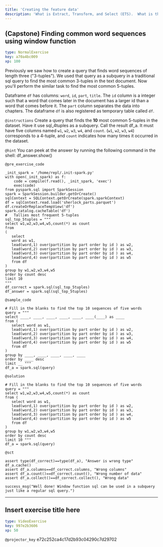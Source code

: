 ```yaml
---
title: 'Creating the feature data'
description: 'What is Extract, Transform, and Select (ETS).  What is the CountVectorizer model.  Fitting the CountVectorizer model.  Analyzing a vectorizer''s vocabulary.  Dataset subset selection.'
---
```


## (Capstone) Finding common word sequences using window function

```yaml
type: NormalExercise
key: a70a4bc009
xp: 100
```

Previously we saw how to create a query that finds word sequences of length three ("3-tuples").
We used that query as a subquery in a traditional sql query 
to find the most common 3-tuples in the text document. 
Now you'll perform the similar task to find the most common 5-tuples. 

Dataframe `df` has columns: `word`, `id`, `part`, `title`. The `id` column is a integer such that a word that comes later in the document has a larger id than a word that comes before it. The `part` column separates the data into chapters. The dataframe `df` is also registered as temporary table called `df`.

`@instructions`
Create a query that finds the **10** most common 5-tuples in the dataset. 
Have it use sql_4tuples as a subquery. Call the result df_a. It must have five columns named `w1`, `w2`, `w3`, `w4`, and `count`. (`w1`, `w2`, `w3`, `w4`) corresponds to a 4-tuple, and `count` indicates how many times it occurred in the dataset.

`@hint`
You can peek at the answer by running the following command in the shell: df_answer.show()

`@pre_exercise_code`
```{python}
_init_spark = '/home/repl/.init-spark.py' 
with open(_init_spark) as f:
    code = compile(f.read(), _init_spark, 'exec')
    exec(code)
from pyspark.sql import SparkSession
spark = SparkSession.builder.getOrCreate()
sqlContext = SQLContext.getOrCreate(spark.sparkContext)
df = sqlContext.read.load('sherlock_parts.parquet')
df.createOrReplaceTempView('df')
spark.catalog.cacheTable('df')
#   Tallies most frequent 5-tuples
sql_top_5tuples = """
select w1,w2,w3,w4,w5,count(*) as count
from
(
   select
   word as w1,
   lead(word,1) over(partition by part order by id ) as w2,
   lead(word,2) over(partition by part order by id ) as w3,
   lead(word,3) over(partition by part order by id ) as w4,
   lead(word,4) over(partition by part order by id ) as w5
   from df
)
group by w1,w2,w3,w4,w5
order by count desc
limit 10
"""
df_correct = spark.sql(sql_top_5tuples)
df_answer = spark.sql(sql_top_5tuples)
```

`@sample_code`
```{python}
# Fill in the blanks to find the top 10 sequences of five words
query = """
select ____, ____, ____, ____, ____, ____(____) as ____ 
from (  
   select word as w1,
   lead(word,1) over(partition by part order by id ) as w2,
   lead(word,2) over(partition by part order by id ) as w3,
   lead(word,3) over(partition by part order by id ) as w4,
   lead(word,4) over(partition by part order by id ) as w5
   from df 
)
group by ____, ____, ____, ____, ____
order by ____ desc
limit __ """
df_a = spark.sql(query)
```

`@solution`
```{python}
# Fill in the blanks to find the top 10 sequences of five words
query = """
select w1,w2,w3,w4,w5,count(*) as count 
from (
   select word as w1,
   lead(word,1) over(partition by part order by id ) as w2,
   lead(word,2) over(partition by part order by id ) as w3,
   lead(word,3) over(partition by part order by id ) as w4,
   lead(word,4) over(partition by part order by id ) as w5
   from df
)
group by w1,w2,w3,w4,w5
order by count desc
limit 10 """ 
df_a = spark.sql(query)
```

`@sct`
```{python}
assert type(df_correct)==type(df_a), "Answer is wrong type"
df_a.cache()
assert df_a.columns==df_correct.columns, "Wrong columns"
assert df_a.count()==df_correct.count(), "Wrong number of data"
assert df_a.collect()==df_correct.collect(), "Wrong data"

success_msg("Well done! Window function sql can be used in a subquery just like a regular sql query.")

```

---

## Insert exercise title here

```yaml
type: VideoExercise
key: 997e2b3606
xp: 50
```

`@projector_key`
e72c252ca4c17d2b93c04290c7d29702
